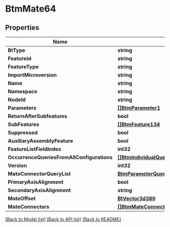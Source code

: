 # BtmMate64

## Properties

Name | Type | Description | Notes
------------ | ------------- | ------------- | -------------
**BtType** | **string** |  | [optional] 
**FeatureId** | **string** |  | [optional] 
**FeatureType** | **string** |  | [optional] 
**ImportMicroversion** | **string** |  | [optional] 
**Name** | **string** |  | [optional] 
**Namespace** | **string** |  | [optional] 
**NodeId** | **string** |  | [optional] 
**Parameters** | [**[]BtmParameter1**](BTMParameter-1.md) |  | [optional] 
**ReturnAfterSubfeatures** | **bool** |  | [optional] 
**SubFeatures** | [**[]BtmFeature134**](BTMFeature-134.md) |  | [optional] 
**Suppressed** | **bool** |  | [optional] 
**AuxiliaryAssemblyFeature** | **bool** |  | [optional] 
**FeatureListFieldIndex** | **int32** |  | [optional] 
**OccurrenceQueriesFromAllConfigurations** | [**[]BtmIndividualQueryWithOccurrenceBase904**](BTMIndividualQueryWithOccurrenceBase-904.md) |  | [optional] 
**Version** | **int32** |  | [optional] 
**MateConnectorQueryList** | [**BtmParameterQueryWithOccurrenceList67**](BTMParameterQueryWithOccurrenceList-67.md) |  | [optional] 
**PrimaryAxisAlignment** | **bool** |  | [optional] 
**SecondaryAxisAlignment** | **string** |  | [optional] 
**MateOffset** | [**BtVector3d389**](BTVector3d-389.md) |  | [optional] 
**MateConnectors** | [**[]BtmMateConnector66**](BTMMateConnector-66.md) |  | [optional] 

[[Back to Model list]](../README.md#documentation-for-models) [[Back to API list]](../README.md#documentation-for-api-endpoints) [[Back to README]](../README.md)



